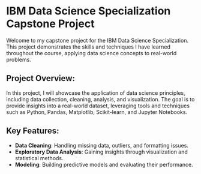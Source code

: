 # IBM Data Science Specialization Capstone Project

Welcome to my capstone project for the IBM Data Science Specialization. This project demonstrates the skills and techniques I have learned throughout the course, applying data science concepts to real-world problems.

## Project Overview:
In this project, I will showcase the application of data science principles, including data collection, cleaning, analysis, and visualization. The goal is to provide insights into a real-world dataset, leveraging tools and techniques such as Python, Pandas, Matplotlib, Scikit-learn, and Jupyter Notebooks.

## Key Features:
- **Data Cleaning**: Handling missing data, outliers, and formatting issues.
- **Exploratory Data Analysis**: Gaining insights through visualization and statistical methods.
- **Modeling**: Building predictive models and evaluating their performance.

